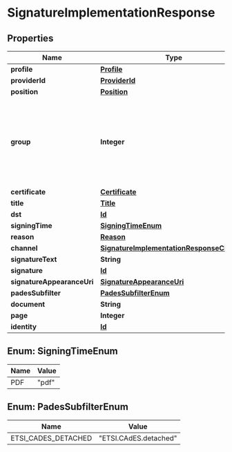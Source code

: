 

# SignatureImplementationResponse

## Properties

Name | Type | Description | Notes
------------ | ------------- | ------------- | -------------
**profile** | [**Profile**](Profile.md) |  |  [optional]
**providerId** | [**ProviderId**](ProviderId.md) |  |  [optional]
**position** | [**Position**](Position.md) |  |  [optional]
**group** | **Integer** | Number of the groups which the signer belongs during digital signature transaction creation |  [optional]
**certificate** | [**Certificate**](Certificate.md) |  |  [optional]
**title** | [**Title**](Title.md) |  |  [optional]
**dst** | [**Id**](Id.md) |  |  [optional]
**signingTime** | [**SigningTimeEnum**](#SigningTimeEnum) |  |  [optional]
**reason** | [**Reason**](Reason.md) |  |  [optional]
**channel** | [**SignatureImplementationResponseChannel**](SignatureImplementationResponseChannel.md) |  |  [optional]
**signatureText** | **String** |  |  [optional]
**signature** | [**Id**](Id.md) |  |  [optional]
**signatureAppearanceUri** | [**SignatureAppearanceUri**](SignatureAppearanceUri.md) |  |  [optional]
**padesSubfilter** | [**PadesSubfilterEnum**](#PadesSubfilterEnum) |  |  [optional]
**document** | **String** |  |  [optional]
**page** | **Integer** |  |  [optional]
**identity** | [**Id**](Id.md) |  |  [optional]



## Enum: SigningTimeEnum

Name | Value
---- | -----
PDF | &quot;pdf&quot;



## Enum: PadesSubfilterEnum

Name | Value
---- | -----
ETSI_CADES_DETACHED | &quot;ETSI.CAdES.detached&quot;



